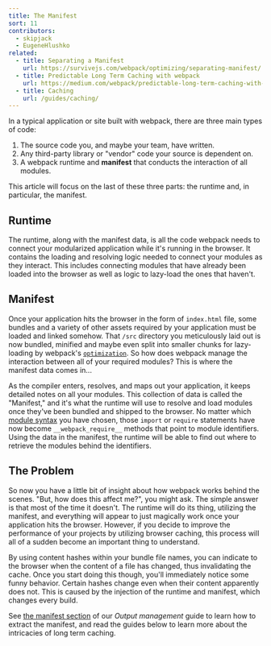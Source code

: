 ```yaml
---
title: The Manifest
sort: 11
contributors:
  - skipjack
  - EugeneHlushko
related:
  - title: Separating a Manifest
    url: https://survivejs.com/webpack/optimizing/separating-manifest/
  - title: Predictable Long Term Caching with webpack
    url: https://medium.com/webpack/predictable-long-term-caching-with-webpack-d3eee1d3fa31
  - title: Caching
    url: /guides/caching/
---
```


In a typical application or site built with webpack, there are three main types of code:

1. The source code you, and maybe your team, have written.
2. Any third-party library or "vendor" code your source is dependent on.
3. A webpack runtime and **manifest** that conducts the interaction of all modules.

This article will focus on the last of these three parts: the runtime and, in particular, the manifest.

## Runtime

The runtime, along with the manifest data, is all the code webpack needs to connect your modularized application while it's running in the browser. It contains the loading and resolving logic needed to connect your modules as they interact. This includes connecting modules that have already been loaded into the browser as well as logic to lazy-load the ones that haven't.

## Manifest

Once your application hits the browser in the form of `index.html` file, some bundles and a variety of other assets required by your application must be loaded and linked somehow. That `/src` directory you meticulously laid out is now bundled, minified and maybe even split into smaller chunks for lazy-loading by webpack's [`optimization`](/configuration/optimization/). So how does webpack manage the interaction between all of your required modules? This is where the manifest data comes in...

As the compiler enters, resolves, and maps out your application, it keeps detailed notes on all your modules. This collection of data is called the "Manifest," and it's what the runtime will use to resolve and load modules once they've been bundled and shipped to the browser. No matter which [module syntax](/api/module-methods) you have chosen, those `import` or `require` statements have now become `__webpack_require__` methods that point to module identifiers. Using the data in the manifest, the runtime will be able to find out where to retrieve the modules behind the identifiers.

## The Problem

So now you have a little bit of insight about how webpack works behind the scenes. "But, how does this affect me?", you might ask. The simple answer is that most of the time it doesn't. The runtime will do its thing, utilizing the manifest, and everything will appear to just magically work once your application hits the browser. However, if you decide to improve the performance of your projects by utilizing browser caching, this process will all of a sudden become an important thing to understand.

By using content hashes within your bundle file names, you can indicate to the browser when the content of a file has changed, thus invalidating the cache. Once you start doing this though, you'll immediately notice some funny behavior. Certain hashes change even when their content apparently does not. This is caused by the injection of the runtime and manifest, which changes every build.

See [the manifest section](/guides/output-management/#the-manifest) of our _Output management_ guide to learn how to extract the manifest, and read the guides below to learn more about the intricacies of long term caching.
